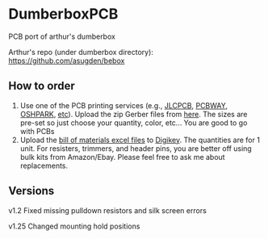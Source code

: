 # DumberboxPCB
 PCB port of arthur's dumberbox
 
 Arthur's repo (under dumberbox directory): https://github.com/asugden/bebox
 
## How to order
1. Use one of the PCB printing services (e.g., [JLCPCB](https://jlcpcb.com/), [PCBWAY](https://www.pcbway.com/), [OSHPARK](https://oshpark.com/), [etc](https://pcbshopper.com/)). Upload the zip Gerber files from [here](https://github.com/xzhang03/DumberboxPCB/tree/main/v1.2). The sizes are pre-set so just choose your quantity, color, etc... You are good to go with PCBs
2. Upload the [bill of materials excel files](https://github.com/xzhang03/DumberboxPCB/tree/main/v1.2) to [Digikey](https://www.digikey.com/en/mylists/). The quantities are for 1 unit. For resisters, trimmers, and header pins, you are better off using bulk kits from Amazon/Ebay. Please feel free to ask me about replacements.

## Versions
v1.2 Fixed missing pulldown resistors and silk screen errors

v1.25 Changed mounting hold positions


